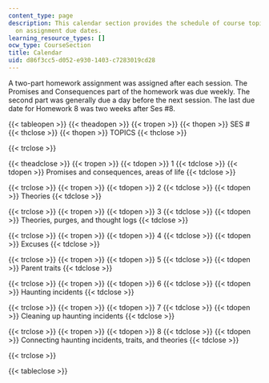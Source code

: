 ```yaml
---
content_type: page
description: This calendar section provides the schedule of course topics and information
  on assignment due dates.
learning_resource_types: []
ocw_type: CourseSection
title: Calendar
uid: d86f3cc5-d052-e930-1403-c7283019cd28
---
```


A two-part homework assignment was assigned after each session. The Promises and Consequences part of the homework was due weekly. The second part was generally due a day before the next session. The last due date for Homework 8 was two weeks after Ses #8.

{{< tableopen >}}
{{< theadopen >}}
{{< tropen >}}
{{< thopen >}}
SES #
{{< thclose >}}
{{< thopen >}}
TOPICS
{{< thclose >}}

{{< trclose >}}

{{< theadclose >}}
{{< tropen >}}
{{< tdopen >}}
1
{{< tdclose >}}
{{< tdopen >}}
Promises and consequences, areas of life
{{< tdclose >}}

{{< trclose >}}
{{< tropen >}}
{{< tdopen >}}
2
{{< tdclose >}}
{{< tdopen >}}
Theories
{{< tdclose >}}

{{< trclose >}}
{{< tropen >}}
{{< tdopen >}}
3
{{< tdclose >}}
{{< tdopen >}}
Theories, purges, and thought logs
{{< tdclose >}}

{{< trclose >}}
{{< tropen >}}
{{< tdopen >}}
4
{{< tdclose >}}
{{< tdopen >}}
Excuses
{{< tdclose >}}

{{< trclose >}}
{{< tropen >}}
{{< tdopen >}}
5
{{< tdclose >}}
{{< tdopen >}}
Parent traits
{{< tdclose >}}

{{< trclose >}}
{{< tropen >}}
{{< tdopen >}}
6
{{< tdclose >}}
{{< tdopen >}}
Haunting incidents
{{< tdclose >}}

{{< trclose >}}
{{< tropen >}}
{{< tdopen >}}
7
{{< tdclose >}}
{{< tdopen >}}
Cleaning up haunting incidents
{{< tdclose >}}

{{< trclose >}}
{{< tropen >}}
{{< tdopen >}}
8
{{< tdclose >}}
{{< tdopen >}}
Connecting haunting incidents, traits, and theories
{{< tdclose >}}

{{< trclose >}}

{{< tableclose >}}